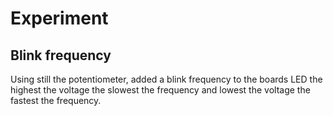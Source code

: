 # Experiment

## Blink frequency

Using still the potentiometer, added a blink frequency to the boards LED the
highest the voltage the slowest the frequency and lowest the voltage the fastest
the frequency.
